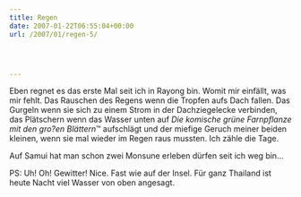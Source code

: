```yaml
---
title: Regen
date: 2007-01-22T06:55:04+00:00
url: /2007/01/regen-5/




---
```

Eben regnet es das erste Mal seit ich in Rayong bin. Womit mir einfällt, was mir fehlt. Das Rauschen des Regens wenn die Tropfen aufs Dach fallen. Das Gurgeln wenn sie sich zu einem Strom in der Dachziegelecke verbinden, das Plätschern wenn das Wasser unten auf _Die komische grüne Farnpflanze mit den gro?en Blättern_&trade; aufschlägt und der miefige Geruch meiner beiden kleinen, wenn sie mal wieder im Regen raus mussten. Ich zähle die Tage.

Auf Samui hat man schon zwei Monsune erleben dürfen seit ich weg bin...

PS: Uh! Oh! Gewitter! Nice. Fast wie auf der Insel. Für ganz Thailand ist heute Nacht viel Wasser von oben angesagt.
